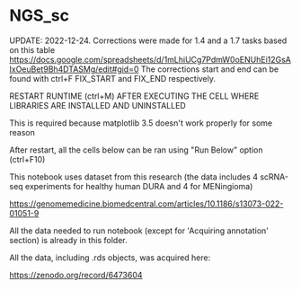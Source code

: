 # NGS_sc

UPDATE:
2022-12-24. Corrections were made for 1.4 and a 1.7 tasks based on this table
https://docs.google.com/spreadsheets/d/1mLhiUCg7PdmW0oENUhEi12GsAIxOeuBet9Bh4DTASMg/edit#gid=0
The corrections start and end can be found with ctrl+F FIX_START and FIX_END respectively.



RESTART RUNTIME (ctrl+M) AFTER EXECUTING THE CELL WHERE LIBRARIES ARE INSTALLED AND UNINSTALLED

This is required because matplotlib 3.5 doesn't work properly for some reason

After restart, all the cells below can be ran using "Run Below" option (ctrl+F10)

This notebook uses dataset from this research (the data includes 4 scRNA-seq experiments for healthy human DURA and 4 for MENingioma)

https://genomemedicine.biomedcentral.com/articles/10.1186/s13073-022-01051-9

All the data needed to run notebook (except for 'Acquiring annotation' section) is already in this folder. 

All the data, including .rds objects, was acquired here:

https://zenodo.org/record/6473604
